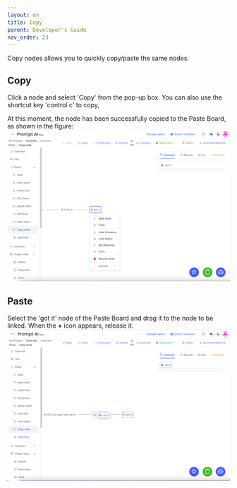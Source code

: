 ```yaml
---
layout: en
title: Copy
parent: Developer's Guide
nav_order: 23
---
```

Copy nodes allows you to quickly copy/paste the same nodes. 

## Copy

Click a node and select 'Copy' from the pop-up box. You can also use the shortcut key 'control c' to copy,

At this moment, the node has been successfully copied to the Paste Board, as shown in the figure:
![01-copy](/assets/images/tutorial/copy/01-copy.png)

## Paste
Select the 'got it' node of the Paste Board and drag it to the node to be linked. When the **+** icon appears, release it.
![02-copy](/assets/images/tutorial/copy/02-copy.png)
